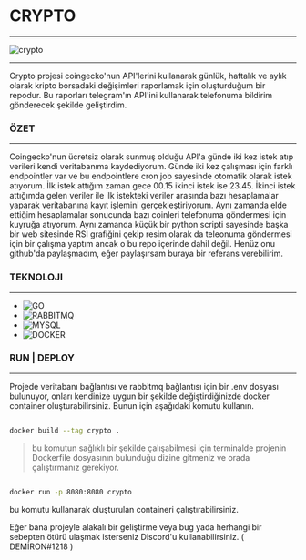 # CRYPTO
---
![crypto](https://github.com/daddydemir/crypto/assets/42716195/14f475ca-e6bb-4c42-8205-1b90bc70da18)


---
Crypto projesi coingecko'nun API'lerini kullanarak günlük, haftalık ve aylık olarak kripto borsadaki değişimleri raporlamak için oluşturduğum bir repodur. Bu raporları telegram'ın API'ini kullanarak telefonuma bildirim gönderecek şekilde geliştirdim.

### ÖZET
----
Coingecko'nun ücretsiz olarak sunmuş olduğu API'a günde iki kez istek atıp verileri kendi veritabanıma kaydediyorum. Günde iki kez çalışması için farklı endpointler var ve bu endpointlere cron job sayesinde otomatik olarak istek atıyorum. İlk istek attığım zaman gece 00.15
ikinci istek ise 23.45. İkinci istek attığımda gelen veriler ile ilk istekteki veriler arasında bazı hesaplamalar yaparak veritabanına kayıt işlemini gerçekleştiriyorum. Aynı zamanda elde ettiğim hesaplamalar sonucunda bazı coinleri telefonuma göndermesi için kuyruğa atıyorum.
Aynı zamanda küçük bir python scripti sayesinde başka bir web sitesinde RSI grafiğini çekip resim olarak da teleonuma göndermesi için bir çalışma yaptım ancak o bu repo içerinde dahil değil. Henüz onu github'da paylaşmadım, eğer paylaşırsam buraya bir referans verebilirim.

### TEKNOLOJI
------

- ![GO](https://img.shields.io/badge/Go-00ADD8.svg?style=for-the-badge&logo=Go&logoColor=white)
- ![RABBITMQ](https://img.shields.io/badge/RabbitMQ-FF6600.svg?style=for-the-badge&logo=RabbitMQ&logoColor=white)
- ![MYSQL](https://img.shields.io/badge/MySQL-4479A1.svg?style=for-the-badge&logo=MySQL&logoColor=white)
- ![DOCKER](https://img.shields.io/badge/Docker-2496ED.svg?style=for-the-badge&logo=Docker&logoColor=white)

### RUN | DEPLOY
---------
Projede veritabanı bağlantısı ve rabbitmq bağlantısı için bir .env dosyası bulunuyor, onları kendinize uygun bir şekilde değiştirdiğinizde docker container oluşturabilirsiniz. Bunun için aşağıdaki komutu kullanın.

```sh

docker build --tag crypto . 

```

> bu komutun sağlıklı bir şekilde çalışabilmesi için terminalde projenin Dockerfile dosyasının bulunduğu dizine gitmeniz ve orada çalıştırmanız gerekiyor.

```sh

docker run -p 8080:8080 crypto

```

bu komutu kullanarak oluşturulan containeri çalıştırabilirsiniz.

Eğer bana projeyle alakalı bir geliştirme veya bug yada herhangi bir sebepten ötürü ulaşmak isterseniz Discord'u kullanabilirsiniz. ( DEMİRON#1218 )
 
